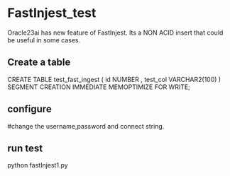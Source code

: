 # FastInjest_test
Oracle23ai has new feature of FastInjest. Its a NON ACID insert that could be useful in some cases.

## Create a table 
CREATE TABLE test_fast_ingest (
    id        NUMBER  ,
    test_col  VARCHAR2(100)
) SEGMENT CREATION IMMEDIATE
  MEMOPTIMIZE FOR WRITE;

## configure 
#change the username,password and connect string.

## run test 
python  fastInjest1.py
